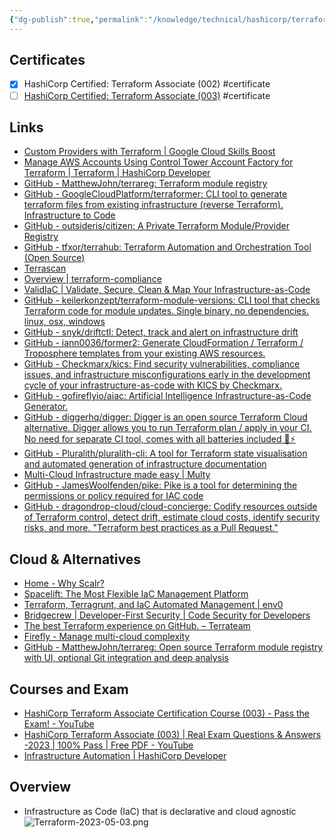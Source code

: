 ```yaml
---
{"dg-publish":true,"permalink":"/knowledge/technical/hashicorp/terraform/terraform/","noteIcon":""}
---
```


## Certificates
- [x] HashiCorp Certified: Terraform Associate (002) #certificate
- [ ] [HashiCorp Certified: Terraform Associate (003)](https://developer.hashicorp.com/certifications/infrastructure-automation) #certificate
## Links
- [Custom Providers with Terraform | Google Cloud Skills Boost](https://www.cloudskillsboost.google/focuses/1204?parent=catalog)
- [Manage AWS Accounts Using Control Tower Account Factory for Terraform | Terraform | HashiCorp Developer](https://developer.hashicorp.com/terraform/tutorials/aws/aws-control-tower-aft?optInFrom=learn)
- [GitHub - MatthewJohn/terrareg: Terraform module registry](https://github.com/MatthewJohn/terrareg)
- [GitHub - GoogleCloudPlatform/terraformer: CLI tool to generate terraform files from existing infrastructure (reverse Terraform). Infrastructure to Code](https://github.com/GoogleCloudPlatform/terraformer)
- [GitHub - outsideris/citizen: A Private Terraform Module/Provider Registry](https://github.com/outsideris/citizen)
- [GitHub - tfxor/terrahub: Terraform Automation and Orchestration Tool (Open Source)](https://github.com/tfxor/terrahub)
- [Terrascan](https://runterrascan.io/)
- [Overview | terraform-compliance](https://terraform-compliance.com/)
- [ValidIaC | Validate, Secure, Clean & Map Your Infrastructure-as-Code](https://www.validiac.com/)
- [GitHub - keilerkonzept/terraform-module-versions: CLI tool that checks Terraform code for module updates. Single binary, no dependencies. linux, osx, windows](https://github.com/keilerkonzept/terraform-module-versions)
- [GitHub - snyk/driftctl: Detect, track and alert on infrastructure drift](https://github.com/snyk/driftctl)
- [GitHub - iann0036/former2: Generate CloudFormation / Terraform / Troposphere templates from your existing AWS resources.](https://github.com/iann0036/former2)
- [GitHub - Checkmarx/kics: Find security vulnerabilities, compliance issues, and infrastructure misconfigurations early in the development cycle of your infrastructure-as-code with KICS by Checkmarx.](https://github.com/Checkmarx/kics)
- [GitHub - gofireflyio/aiac: Artificial Intelligence Infrastructure-as-Code Generator.](https://github.com/gofireflyio/aiac)
- [GitHub - diggerhq/digger: Digger is an open source Terraform Cloud alternative. Digger allows you to run Terraform plan / apply in your CI. No need for separate CI tool, comes with all batteries included 🔋⚡](https://github.com/diggerhq/digger)
- [GitHub - Pluralith/pluralith-cli: A tool for Terraform state visualisation and automated generation of infrastructure documentation](https://github.com/Pluralith/pluralith-cli)
- [Multi-Cloud Infrastructure made easy | Multy](https://multy.dev/)
- [GitHub - JamesWoolfenden/pike: Pike is a tool for determining the permissions or policy required for IAC code](https://github.com/jamesWoolfenden/pike)
- [GitHub - dragondrop-cloud/cloud-concierge: Codify resources outside of Terraform control, detect drift, estimate cloud costs, identify security risks, and more. "Terraform best practices as a Pull Request."](https://github.com/dragondrop-cloud/cloud-concierge)
## Cloud & Alternatives
- [Home - Why Scalr?](https://www.scalr.com/)
- [Spacelift: The Most Flexible IaC Management Platform](https://spacelift.io/)
- [Terraform, Terragrunt, and IaC Automated Management | env0](https://www.env0.com/)
- [Bridgecrew | Developer-First Security | Code Security for Developers](https://bridgecrew.io/)
- [The best Terraform experience on GitHub. – Terrateam](https://terrateam.io/)
- [Firefly - Manage multi-cloud complexity](https://www.gofirefly.io/)
- [GitHub - MatthewJohn/terrareg: Open source Terraform module registry with UI, optional Git integration and deep analysis](https://github.com/MatthewJohn/terrareg)
## Courses and Exam
- [HashiCorp Terraform Associate Certification Course (003) - Pass the Exam! - YouTube](https://www.youtube.com/watch?v=SPcwo0Gq9T8)
- [HashiCorp Terraform Associate (003) | Real Exam Questions & Answers -2023 | 100% Pass | Free PDF - YouTube](https://www.youtube.com/watch?v=-RXtOzs1Gog)
- [Infrastructure Automation | HashiCorp Developer](https://developer.hashicorp.com/certifications/infrastructure-automation)
## Overview
- Infrastructure as Code (IaC) that is declarative and cloud agnostic
![Terraform-2023-05-03.png](/img/user/Attachments/Terraform-2023-05-03.png)
